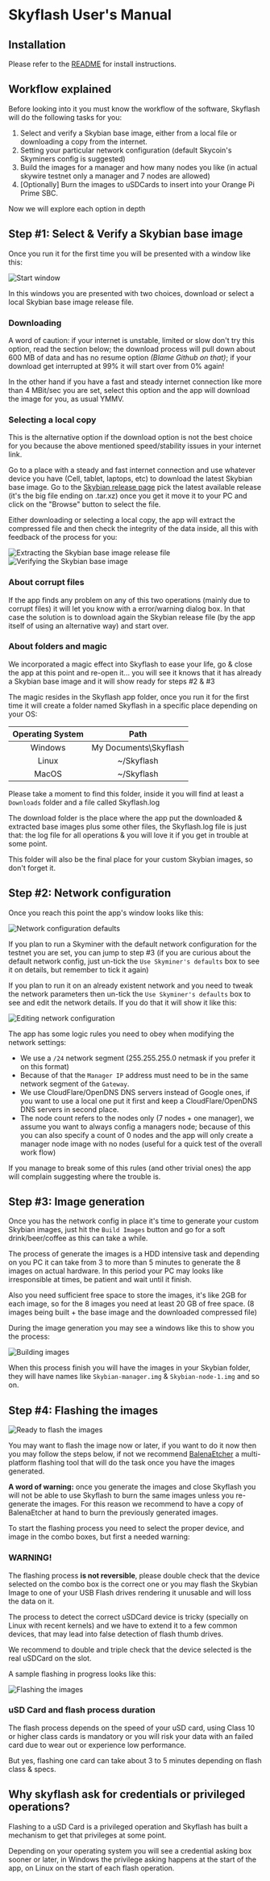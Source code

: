 # Skyflash User's Manual

## Installation

Please refer to the [README](README.md) for install instructions.

## Workflow explained

Before looking into it you must know the workflow of the software, Skyflash will do the following tasks for you:

1. Select and verify a Skybian base image, either from a local file or downloading a copy from the internet.
2. Setting your particular network configuration (default Skycoin's Skyminers config is suggested)
3. Build the images for a manager and how many nodes you like (in actual skywire testnet only a manager and 7 nodes are allowed)
4. [Optionally] Burn the images to uSDCards to insert into your Orange Pi Prime SBC.

Now we will explore each option in depth

## Step #1: Select & Verify a Skybian base image

Once you run it for the first time you will be presented with a window like this:

![Start window](/images/start.png)

In this windows you are presented with two choices, download or select a local Skybian base image release file.

### Downloading

A word of caution: if your internet is unstable, limited or slow don't try this option, read the section below; the download process will pull down about 600 MB of data and has no resume option _(Blame Github on that)_; if your download get interrupted at 99% it will start over from 0% again!

In the other hand if you have a fast and steady internet connection like more than 4 MBit/sec you are set, select this option and the app will download the image for you, as usual YMMV.

### Selecting a local copy

This is the alternative option if the download option is not the best choice for you because the above mentioned speed/stability issues in your internet link.

Go to a place with a steady and fast internet connection and use whatever device you have (Cell, tablet, laptops, etc) to download the latest Skybian base image. Go to the [Skybian release page](https://github.com/skycoin/skybian/releases/) pick the latest available release (it's the big file ending on .tar.xz) once you get it move it to your PC and click on the "Browse" button to select the file.

Either downloading or selecting a local copy, the app will extract the compressed file and then check the integrity of the data inside, all this with feedback of the process for you:

![Extracting the Skybian base image release file](/images/extract.png)
![Verifying the Skybian base image](/images/verify.png)

### About corrupt files

If the app finds any problem on any of this two operations (mainly due to corrupt files) it will let you know with a error/warning dialog box. In that case the solution is to download again the Skybian release file (by the app itself of using an alternative way) and start over.

### About folders and magic

We incorporated a magic effect into Skyflash to ease your life, go & close the app at this point and re-open it... you will see it knows that it has already a Skybian base image and it will show ready for steps #2 & #3

The magic resides in the Skyflash app folder, once you run it for the first time it will create a folder named Skyflash in a specific place depending on your OS:

| Operating System | Path |
|:---:|:---:|
| Windows | My Documents\Skyflash |
| Linux | ~/Skyflash |
| MacOS | ~/Skyflash |

Please take a moment to find this folder, inside it you will find at least a `Downloads` folder and a file called Skyflash.log

The download folder is the place where the app put the downloaded & extracted base images plus some other files, the Skyflash.log file is just that: the log file for all operations & you will love it if you get in trouble at some point.

This folder will also be the final place for your custom Skybian images, so don't forget it.

## Step #2: Network configuration

Once you reach this point the app's window looks like this:

![Network configuration defaults](/images/net-default.png)

If you plan to run a Skyminer with the default network configuration for the testnet you are set, you can jump to step #3 (if you are curious about the default network config, just un-tick the `Use Skyminer's defaults` box to see it on details, but remember to tick it again)

If you plan to run it on an already existent network and you need to tweak the network parameters then un-tick the `Use Skyminer's defaults` box to see and edit the network details. If you do that it will show it like this:

![Editing network configuration](/images/net-edit.png)

The app has some logic rules you need to obey when modifying the network settings:

* We use a `/24` network segment (255.255.255.0 netmask if you prefer it on this format)
* Because of that the `Manager IP` address must need to be in the same network segment of the `Gateway`.
* We use CloudFlare/OpenDNS DNS servers instead of Google ones, if you want to use a local one put it first and keep a CloudFlare/OpenDNS DNS servers in second place.
* The node count refers to the nodes only (7 nodes + one manager), we assume you want to always config a managers node; because of this you can also specify a count of 0 nodes and the app will only create a manager node image with no nodes (useful for a quick test of the overall work flow)

If you manage to break some of this rules (and other trivial ones) the app will complain suggesting where the trouble is.

## Step #3: Image generation

Once you has the network config in place it's time to generate your custom Skybian images, just hit the `Build Images` button and go for a soft drink/beer/coffee as this can take a while.

The process of generate the images is a HDD intensive task and depending on you PC it can take from 3 to more than 5 minutes to generate the 8 images on actual hardware. In this period your PC may looks like irresponsible at times, be patient and wait until it finish.

Also you need sufficient free space to store the images, it's like 2GB for each image, so for the 8 images you need at least 20 GB of free space. (8 images being built + the base image and the downloaded compressed file)

During the image generation you may see a windows like this to show you the process:

![Building images](/images/images.png)

When this process finish you will have the images in your Skybian folder, they will have names like `Skybian-manager.img` & `Skybian-node-1.img` and so on.

## Step #4: Flashing the images

![Ready to flash the images](/images/flashing-start.png)

You may want to flash the image now or later, if you want to do it now then you may follow the steps below, if not we recommend [BalenaEtcher](https://www.balena.io/etcher/) a multi-platform flashing tool that will do the task once you have the images generated.

**A word of warning:** once you generate the images and close Skyflash you will not be able to use Skyflash to burn the same images unless you re-generate the images. For this reason we recommend to have a copy of BalenaEtcher at hand to burn the previously generated images.

To start the flashing process you need to select the proper device, and image in the combo boxes, but first a needed warning:

### WARNING!

The flashing process **is not reversible**, please double check that the device selected on the combo box is the correct one or you may flash the Skybian Image to one of your USB Flash drives rendering it unusable and will loss the data on it.

The process to detect the correct uSDCard device is tricky (specially on Linux with recent kernels) and we have to extend it to a few common devices, that may lead into false detection of flash thumb drives.

We recommend to double and triple check that the device selected is the real uSDCard on the slot.

A sample flashing in progress looks like this:

![Flashing the images](/images/flashing-in-progress.png)

### uSD Card and flash process duration

The flash process depends on the speed of your uSD card, using Class 10 or higher class cards is mandatory or you will risk your data with an failed card due to wear out or experience low performance.

But yes, flashing one card can take about 3 to 5 minutes depending on flash class & specs.

## Why skyflash ask for credentials or privileged operations?

Flashing to a uSD Card is a privileged operation and Skyflash has built a mechanism to get that privileges at some point.

Depending on your operating system you will see a credential asking box sooner or later, in Windows the privilege asking happens at the start of the app, on Linux on the start of each flash operation.
